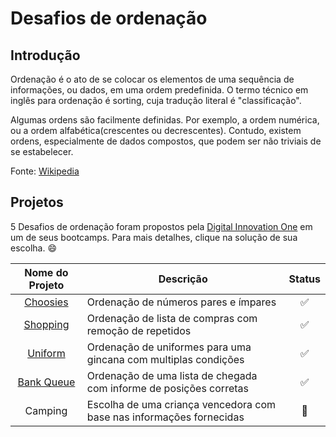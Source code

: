 # Desafios de ordenação

## Introdução

Ordenação é o ato de se colocar os elementos de uma sequência de informações, ou dados, em uma ordem predefinida.
O termo técnico em inglês para ordenação é sorting, cuja tradução literal é "classificação".

Algumas ordens são facilmente definidas. Por exemplo, a ordem numérica, ou a ordem alfabética(crescentes ou decrescentes). 
Contudo, existem ordens, especialmente de dados compostos, que podem ser não triviais de se estabelecer.

Fonte: [Wikipedia](https://pt.wikipedia.org/wiki/Ordena%C3%A7%C3%A3o_(computa%C3%A7%C3%A3o))

## Projetos

5 Desafios de ordenação foram propostos pela [Digital Innovation One](https://web.digitalinnovation.one/) em um de seus bootcamps. 
Para mais detalhes, clique na solução de sua escolha. 😄

| Nome do Projeto | Descrição | Status |
| :---: | --- | :---: |
| [Choosies](choosies) | Ordenação de números pares e ímpares | ✅ |
| [Shopping](shopping) | Ordenação de lista de compras com remoção de repetidos | ✅ |
| [Uniform](uniform) | Ordenação de uniformes para uma gincana com multiplas condições | ✅ |
| [Bank Queue](caixa) | Ordenação de uma lista de chegada com informe de posições corretas | ✅ |
| Camping | Escolha de uma criança vencedora com base nas informações fornecidas | 🔧 |

